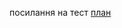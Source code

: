 посилання на тест [план](https://docs.google.com/document/d/1fGkEGWr4scIvYHTbhRI28pGYd5o1u9o80upCpWottUI/edit?usp=sharing)
